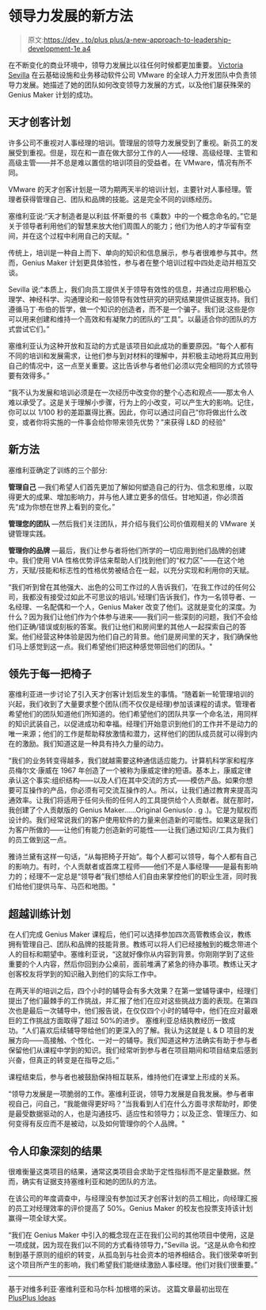 # 领导力发展的新方法

> 原文:[https://dev . to/plus plus/a-new-approach-to-leadership-development-1e a4](https://dev.to/plusplus/a-new-approach-to-leadership-development-1ea4)

在不断变化的商业环境中，领导力发展比以往任何时候都更加重要。 [Victoria Sevilla](https://www.linkedin.com/in/victoria-sevilla-a6782b19/) 在云基础设施和业务移动软件公司 VMware 的全球人力开发团队中负责领导力发展。她描述了她的团队如何改变领导力发展的方式，以及他们屡获殊荣的 Genius Maker 计划的成功。

## 天才创客计划

许多公司不重视对人事经理的培训。管理层的领导力发展受到了重视。新员工的发展受到重视。但是，现在和一直在做大部分工作的人——经理、高级经理、主管和高级主管——并不总是难以置信的培训项目的受益者。在 VMware，情况有所不同。

VMware 的天才创客计划是一项为期两天半的培训计划，主要针对人事经理。管理者获得管理自己、团队和品牌的技能。这是完全不同的训练经历。

塞维利亚说:“天才制造者是以利兹·怀斯曼的书《乘数》中的一个概念命名的。”它是关于领导者利用他们的智慧来放大他们周围人的能力；他们为他人的才华留有空间，并在这个过程中利用自己的天赋。"

传统上，培训是一种自上而下、单向的知识和信息展示，参与者很难参与其中。然而，Genius Maker 计划更具体验性，参与者在整个培训过程中四处走动并相互交谈。

Sevilla 说:“本质上，我们向员工提供关于领导有效性的信息，并通过应用积极心理学、神经科学、沟通理论和一般领导有效性研究的研究结果提供证据支持。我们遵循马丁·布伯的哲学，做一个知识的创造者，而不是一个骗子。我们说:这些是你可以用来创建和维持一个高效和有凝聚力的团队的“工具”。以最适合你的团队的方式尝试它们。”

塞维利亚认为这种开放和互动的方式是该项目如此成功的重要原因。“每个人都有不同的培训和发展需求，让他们参与到对材料的理解中，并积极主动地将其应用到自己的情况中，这一点至关重要。这比告诉参与者他们必须以完全相同的方式领导要有效得多。”

“我不认为发展和培训必须是在一次经历中改变你的整个心态和观点——那太令人难以承受了。这是关于理解小步骤，行为上的小改变，可以产生大的影响。记住，你可以以 1/100 秒的差距赢得比赛。因此，你可以通过问自己“你将做出什么改变，或者你将实施的一件事会给你带来领先优势？”来获得 L&D 的经验"

## 新方法

塞维利亚确定了训练的三个部分:

**管理自己** —我们希望人们首先更加了解如何塑造自己的行为、信念和思维，以取得更大的成果、增加影响力，并与他人建立更多的信任。甘地知道，你必须首先“成为你想在世界上看到的变化。”

**管理您的团队** —然后我们关注团队，并介绍与我们公司价值观相关的 VMware 关键管理实践。

**管理你的品牌** —最后，我们让参与者将他们所学的一切应用到他们品牌的创建中。我们使用 VIA 性格优势评估来帮助人们找到他们的“权力区”——在这个地方，天赋/技能和标志性的性格优势被结合在一起，以充分实现和利用你的天赋。

“我们听到曾在其他强大、出色的公司工作过的人告诉我们，‘在我工作过的任何公司，我都没有接受过如此不可思议的培训。’经理们告诉我们，作为一名领导者、一名经理、一名配偶和一个人，Genius Maker 改变了他们。这就是变化的深度。为什么？因为我们让他们作为个体参与进来——我们问一些深刻的问题，我们不会给他们正确/错误或刻板的答案。我们让他们和房间里的其他人一起探索自己的答案。他们经营这种体验是因为他们自己的背景。他们是房间里的天才，我们确保他们马上感觉到这一点。我们希望他们把这种感觉带回他们的团队。"

## 领先于每一把椅子

塞维利亚进一步讨论了引入天才创客计划后发生的事情。“随着新一轮管理培训的兴起，我们收到了大量要求整个团队(而不仅仅是经理)参加该课程的请求。管理者希望他们的团队知道他们所知道的。他们希望他们的团队共享一个命名法，用同样的知识武装自己，以促进成功和幸福。经理们开始意识到他们的工作并不是动力的唯一来源；他们的工作是帮助释放激情和潜力，这样他们的团队成员就可以得到内在的激励。我们知道这是一种具有持久力量的动力。

“我们的业务转变得越多，我们就越需要这种通信适应能力。计算机科学家和程序员梅尔文·康威在 1967 年创造了一个被称为康威定律的短语。基本上，康威定律承认这个事实:组织结构——以及人们在其中交流的方式——模仿产品。如果你想要可互操作的产品，你必须有可交流互操作的人。所以，让我们通过教育来提高沟通效率。让我们将适用于任何头衔的任何人的工具提供给个人贡献者。就在那时，我创建了个人贡献版的 Genius Maker……Original Genius(o . g .)。它是为赋权而设计的。我们经常说我们的客户使用软件的力量来创造新的可能性。如果这是我们为客户所做的——让他们有能力创造新的可能性——让我们通过知识/工具为我们的员工做到这一点。

雅诗兰黛有这样一句话，“从每把椅子开始”。每个人都可以领导，每个人都有自己的影响力。有时，个人贡献者或首席工程师——他们不是人事经理——是最有影响力的；经理不一定总是“领导者”我们想给人们自由来掌控他们的职业生涯，同时我们给他们提供马车、马匹和地图。"

## 超越训练计划

在人们完成 Genius Maker 课程后，他们可以选择参加四次高管教练会议，教练拥有管理自己、团队和品牌的技能背景。教练可以将人们已经接触到的概念带进个人的目标和期望中。塞维利亚说，“这就好像你从内容到背景。你刚刚学到了这些重要的个人内容，然后你回到办公桌前，面前堆满了紧急的待办事项。教练让天才创客校友将学到的知识融入到他们的实际工作中。

在两天半的培训之后，四个小时的辅导会有多大效果？在第一堂辅导课中，经理们提出了他们最棘手的工作挑战，并汇报了他们在应对这些挑战方面的表现。在第四次也是最后一次辅导中，他们报告说，在仅仅四个小时的辅导中，他们在应对最艰巨的工作挑战方面取得了超过 50%的进步。
塞维利亚总结执教经历一致成功。“人们喜欢后续辅导带给他们的更深入的了解。我认为这就是 L & D 项目的发展方向——高接触、个性化、一对一的辅导。我们知道这种方法确实有助于参与者保留他们从课程中学到的知识。我们经常听到参与者在项目期间和项目结束后感到兴奋，但真正的转变是在指导之后。”

课程结束后，参与者也被鼓励保持相互联系，维持他们在课堂上形成的关系。

“领导力发展是一项脆弱的工作。塞维利亚说，领导力发展是自我发展。参与者审视自己，问自己，“我能做得更好吗？”当我看到人们在什么方面寻求帮助时，即使是最受数据驱动的人，也是沟通技巧、适应性和领导力；以及正念、管理压力、如何变得有反应而不是被动，以及如何管理你的个人品牌。"

## 令人印象深刻的结果

很难衡量这类项目的结果，通常这类项目会求助于定性指标而不是定量数据。然而，确实有证据支持塞维利亚和她的团队的方法。

在该公司的年度调查中，与经理没有参加过天才创客计划的员工相比，向经理汇报的员工对经理效率的评价提高了 50%。Genius Maker 的校友也投票支持该计划赢得一项全球大奖。

“我们在 Genius Maker 中引入的概念现在正在我们公司的其他项目中使用，这是一项成就，因为现在我们以不同的方式看待领导力，”Sevilla 说。“这是从命令和控制到基于原则的组织的转变，从孤岛到与社会资本的培养相结合。我们很荣幸听到这个项目所产生的影响，我们希望我们能继续激励人事经理。他们对我们很重要。”

* * *

基于对维多利亚·塞维利亚和马尔科·加根塔的采访。
这篇文章最初出现在 [PlusPlus Ideas](https://ideas.plusplus.co/a-new-approach-to-leadership-development-2ea556fffd8d)